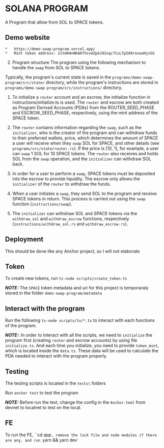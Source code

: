 # SOLANA PROGRAM
A Program that allow from SOL to SPACE tokens.
## Demo website
    *   https://demo-swap-program.vercel.app/
    *   Mint token address: 2stmR4nWKAKfhsvmZpkJd2vqc7CuLTp5A9roneaHjnSG

2. Program structure 
The program using the following mechanism to handle the `swap` from SOL to SPACE tokens.

Typically, the program's current state is saved in the `programs/demo-swap-program/src/state/` directory, while the program's instructions are stored in `programs/demo-swap-program/src/instructions/` directory.


1. To initialize a `router` account and an escrow, the initialize function in instructions/initialize.ts is used. The `router` and escrow are both created as Program Derived Accounts (PDAs) from the ROUTER_SEED_PHASE and ESCROW_SEED_PHASE, respectively, using the mint address of the SPACE token.

2. The `router` contains information regarding the `swap`, such as the `initializer`, who is the creator of the program and can withdraw funds to their preferred wallets, price, which determines the amount of SPACE a user will receive when they `swap` SOL for SPACE, and other details (see `programs/src/state/router.rs`). If the price is [10, 1], for example, a user can `swap` 1 SOL for 10 SPACE tokens. The `router` also receives and holds SOL from the `swap` operation, and the `initializer` can withdraw SOL back.

3. In order for a user to perform a `swap`, SPACE tokens must be deposited into the escrow to provide liquidity. The escrow only allows the `initializer` of the `router` to withdraw the funds.

4. When a user initiates a `swap`, they send SOL to the program and receive SPACE tokens in return. This process is carried out using the `swap` function (`instructions/swap`).

5. The `initializer` can withdraw SOL and SPACE tokens via the `withdraw_sol` and `withdraw_escrow` functions, respectively (`instructions/withdraw_sol.rs` and `withdraw_escrow.rs`).

## Deployment
This should be done like any Anchor project, so I will not elaborate


## Token
To create new tokens, run `ts-node scripts/create_token.ts` 

 **_NOTE:_**  The `SPACE` token metadata and uri for this project is temporaraly stored in the folder `demo-swap-program/metadata`


## Interact with the program 
Run the following  `ts-node scripts/tx/*.ts` to interact with each functions of the program.

 **_NOTE:_**: In order to interact with all the scripts, we need to `initialize` the program first (creating `router` and escrow accounts) by using file `initialize.ts`. And each time you initialize, you need to provide `token_mint`, which is located inside the `data.ts`. These data will be used to calculate the PDA needed to interact with the program properly.



## Testing 

The testing scripts is located in the `tests\` folders

Run `anchor test` to test the program

**_NOTE:_**  Before run the test, change the config in the `Anchor.toml` from devnet to localnet to test on the local.


## FE 
To run the FE, ``cd app`, remove the lock file and node modules if there are any, and run `yarn && yarn dev`